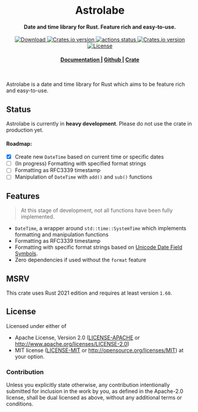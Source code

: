 <h1 align="center">Astrolabe</h1>
<div align="center">
 <strong>
  Date and time library for Rust. Feature rich and easy-to-use.
 </strong>
</div>

<br />

<div align="center">
  <!-- Downloads -->
  <a href="https://crates.io/crates/astrolabe" target="_blank">
    <img src="https://img.shields.io/crates/d/astrolabe.svg?style=flat-square"
      alt="Download" />
  </a>
  <!-- Version -->
  <a href="https://crates.io/crates/astrolabe" target="_blank">
    <img src="https://img.shields.io/crates/v/astrolabe.svg?style=flat-square"
    alt="Crates.io version" />
  </a>
  <!-- Github Actions -->
  <a href = "https://github.com/giyomoon/astrolabe/actions">
    <img src="https://img.shields.io/github/workflow/status/giyomoon/astrolabe/checks/main?style=flat-square" alt="actions status" />
  </a>
  <!-- Dependencies -->
  <a href="https://deps.rs/repo/github/giyomoon/astrolabe" target="_blank">
    <img src="https://deps.rs/repo/github/giyomoon/astrolabe/status.svg?style=flat-square"
    alt="Crates.io version" />
  </a>
  <br/>
  <!-- License -->
  <a href="https://github.com/giyomoon/astrolabe#License" target="_blank">
    <img src="https://img.shields.io/badge/License-APACHE--2.0%2FMIT-blue?style=flat-square" alt="License">
  </a>
</div>

<div align="center">
  <h4>
    <a href="https://docs.rs/astrolabe" target="_blank">
      Documentation
    </a>
    <span> | </span>
    <a href="https://github.com/giyomoon/astrolabe" target="_blank">
      Github
    </a>
    <span> | </span>
    <a href="https://crates.io/crates/astrolabe" target="_blank">
      Crate
    </a>
  </h4>
</div>

<br />

Astrolabe is a date and time library for Rust which aims to be feature rich and easy-to-use.

## Status
Astrolabe is currently in **heavy development**. Please do not use the crate in production yet.
#### Roadmap:
* [x] Create new `DateTime` based on current time or specific dates
* [ ] (In progress) Formatting with specified format strings
* [ ] Formatting as RFC3339 timestamp
* [ ] Manipulation of `DateTime` with `add()` and `sub()` functions

## Features
> At this stage of development, not all functions have been fully implemented.
* `DateTime`, a wrapper around `std::time::SystemTime` which implements formatting and manipulation functions
* Formatting as RFC3339 timestamp
* Formatting with specific format strings based on [Unicode Date Field Symbols](https://www.unicode.org/reports/tr35/tr35-dates.html#Date_Field_Symbol_Table).
* Zero dependencies if used without the `format` feature

## MSRV
This crate uses Rust 2021 edition and requires at least version `1.60`.

## License
Licensed under either of
 * Apache License, Version 2.0 ([LICENSE-APACHE](LICENSE-APACHE) or http://www.apache.org/licenses/LICENSE-2.0)
 * MIT license ([LICENSE-MIT](LICENSE-MIT) or http://opensource.org/licenses/MIT)
at your option.

### Contribution
Unless you explicitly state otherwise, any contribution intentionally submitted
for inclusion in the work by you, as defined in the Apache-2.0 license, shall be dual licensed as above, without any
additional terms or conditions.
